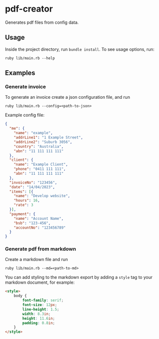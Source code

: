 # pdf-creator

Generates pdf files from config data.

## Usage

Inside the project directory, run `bundle install`. To see usage options, run:

```
ruby lib/main.rb --help
```

## Examples

### Generate invoice

To generate an invoice create a json configuration file, and run

```
ruby lib/main.rb --config=<path-to-json>
```

Example config file:

```json
{
  "me": {
    "name": "example",
    "addrLine1": "1 Example Street",
    "addrLine2": "Suburb 3056",
    "country": "Australia",
    "abn": "11 111 111 111"
  },
  "client": {
    "name": "Example Client",
    "phone": "0411 111 111",
    "abn": "11 111 111 111"
  },
  "invoiceNo": "123456",
  "date": "14/04/2023",
  "items": [{
    "name": "Develop website",
    "hours": 16,
    "rate": 3
  }],
  "payment": {
    "name": "Account Name",
    "bsb": "123-456",
    "accountNo": "123456789"
  }
}
```

### Generate pdf from markdown

Create a markdown file and run

```
ruby lib/main.rb --md=<path-to-md>
```

You can add styling to the markdown export by adding a `style` tag to your markdown document, for example:
```html
<style>
    body {
        font-family: serif;
        font-size: 12px;
        line-height: 1.5;
        width: 8.3in;
        height: 11.6in;
        padding: 0.8in;
    }
</style>
```
